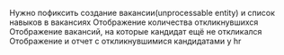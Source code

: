 Нужно пофиксить создание вакансии(unprocessable entity) и список навыков в вакансиях
Отображение количества откликнувшихся 
Отображение вакансий, на которые кандидат ещё не откликался
Отображение и отчет с откликнувшимися кандидатами у hr
